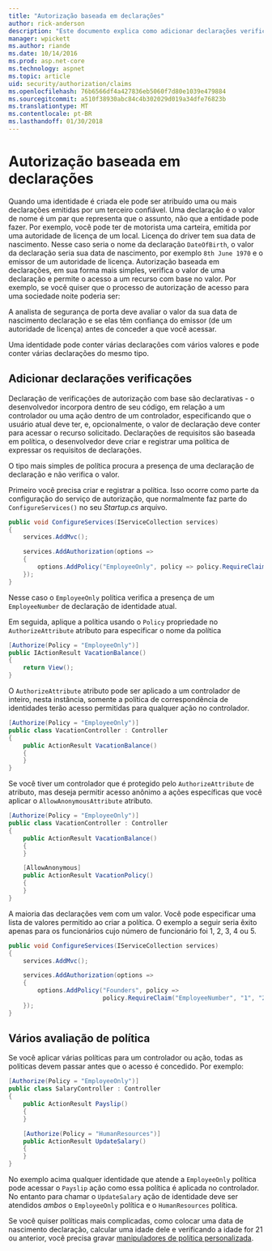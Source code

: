 ```yaml
---
title: "Autorização baseada em declarações"
author: rick-anderson
description: "Este documento explica como adicionar declarações verificações de autorização em um aplicativo do ASP.NET Core."
manager: wpickett
ms.author: riande
ms.date: 10/14/2016
ms.prod: asp.net-core
ms.technology: aspnet
ms.topic: article
uid: security/authorization/claims
ms.openlocfilehash: 76b6566df4a427836eb5060f7d80e1039e479884
ms.sourcegitcommit: a510f38930abc84c4b302029d019a34dfe76823b
ms.translationtype: MT
ms.contentlocale: pt-BR
ms.lasthandoff: 01/30/2018
---
```

# <a name="claims-based-authorization"></a>Autorização baseada em declarações

<a name="security-authorization-claims-based"></a>

Quando uma identidade é criada ele pode ser atribuído uma ou mais declarações emitidas por um terceiro confiável. Uma declaração é o valor de nome é um par que representa que o assunto, não que a entidade pode fazer. Por exemplo, você pode ter de motorista uma carteira, emitida por uma autoridade de licença de um local. Licença do driver tem sua data de nascimento. Nesse caso seria o nome da declaração `DateOfBirth`, o valor da declaração seria sua data de nascimento, por exemplo `8th June 1970` e o emissor de um autoridade de licença. Autorização baseada em declarações, em sua forma mais simples, verifica o valor de uma declaração e permite o acesso a um recurso com base no valor. Por exemplo, se você quiser que o processo de autorização de acesso para uma sociedade noite poderia ser:

A analista de segurança de porta deve avaliar o valor da sua data de nascimento declaração e se elas têm confiança do emissor (de um autoridade de licença) antes de conceder a que você acessar.

Uma identidade pode conter várias declarações com vários valores e pode conter várias declarações do mesmo tipo.

## <a name="adding-claims-checks"></a>Adicionar declarações verificações

Declaração de verificações de autorização com base são declarativas - o desenvolvedor incorpora dentro de seu código, em relação a um controlador ou uma ação dentro de um controlador, especificando que o usuário atual deve ter, e, opcionalmente, o valor de declaração deve conter para acessar o recurso solicitado. Declarações de requisitos são baseada em política, o desenvolvedor deve criar e registrar uma política de expressar os requisitos de declarações.

O tipo mais simples de política procura a presença de uma declaração de declaração e não verifica o valor.

Primeiro você precisa criar e registrar a política. Isso ocorre como parte da configuração do serviço de autorização, que normalmente faz parte do `ConfigureServices()` no seu *Startup.cs* arquivo.

```csharp
public void ConfigureServices(IServiceCollection services)
{
    services.AddMvc();

    services.AddAuthorization(options =>
    {
        options.AddPolicy("EmployeeOnly", policy => policy.RequireClaim("EmployeeNumber"));
    });
}
```

Nesse caso o `EmployeeOnly` política verifica a presença de um `EmployeeNumber` de declaração de identidade atual.

Em seguida, aplique a política usando o `Policy` propriedade no `AuthorizeAttribute` atributo para especificar o nome da política

```csharp
[Authorize(Policy = "EmployeeOnly")]
public IActionResult VacationBalance()
{
    return View();
}
```

O `AuthorizeAttribute` atributo pode ser aplicado a um controlador de inteiro, nesta instância, somente a política de correspondência de identidades terão acesso permitidas para qualquer ação no controlador.

```csharp
[Authorize(Policy = "EmployeeOnly")]
public class VacationController : Controller
{
    public ActionResult VacationBalance()
    {
    }
}
```

Se você tiver um controlador que é protegido pelo `AuthorizeAttribute` de atributo, mas deseja permitir acesso anônimo a ações específicas que você aplicar o `AllowAnonymousAttribute` atributo.

```csharp
[Authorize(Policy = "EmployeeOnly")]
public class VacationController : Controller
{
    public ActionResult VacationBalance()
    {
    }

    [AllowAnonymous]
    public ActionResult VacationPolicy()
    {
    }
}
```

A maioria das declarações vem com um valor. Você pode especificar uma lista de valores permitido ao criar a política. O exemplo a seguir seria êxito apenas para os funcionários cujo número de funcionário foi 1, 2, 3, 4 ou 5.

```csharp
public void ConfigureServices(IServiceCollection services)
{
    services.AddMvc();

    services.AddAuthorization(options =>
    {
        options.AddPolicy("Founders", policy =>
                          policy.RequireClaim("EmployeeNumber", "1", "2", "3", "4", "5"));
    });
}
```

## <a name="multiple-policy-evaluation"></a>Vários avaliação de política

Se você aplicar várias políticas para um controlador ou ação, todas as políticas devem passar antes que o acesso é concedido. Por exemplo:

```csharp
[Authorize(Policy = "EmployeeOnly")]
public class SalaryController : Controller
{
    public ActionResult Payslip()
    {
    }

    [Authorize(Policy = "HumanResources")]
    public ActionResult UpdateSalary()
    {
    }
}
```

No exemplo acima qualquer identidade que atende a `EmployeeOnly` política pode acessar o `Payslip` ação como essa política é aplicada no controlador. No entanto para chamar o `UpdateSalary` ação de identidade deve ser atendidos *ambos* o `EmployeeOnly` política e o `HumanResources` política.

Se você quiser políticas mais complicadas, como colocar uma data de nascimento declaração, calcular uma idade dele e verificando a idade for 21 ou anterior, você precisa gravar [manipuladores de política personalizada](policies.md).
